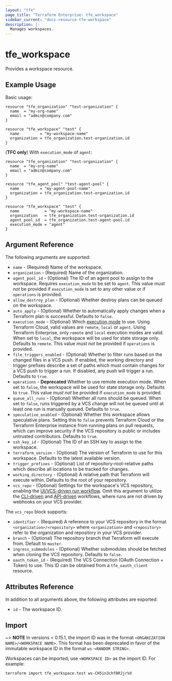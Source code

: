 ```yaml
---
layout: "tfe"
page_title: "Terraform Enterprise: tfe_workspace"
sidebar_current: "docs-resource-tfe-workspace"
description: |-
  Manages workspaces.
---
```


# tfe_workspace

Provides a workspace resource.

## Example Usage

Basic usage:

```hcl
resource "tfe_organization" "test-organization" {
  name  = "my-org-name"
  email = "admin@company.com"
}

resource "tfe_workspace" "test" {
  name         = "my-workspace-name"
  organization = tfe_organization.test-organization.id
}
```

(**TFC only**) With `execution_mode` of `agent`:

```hcl
resource "tfe_organization" "test-organization" {
  name  = "my-org-name"
  email = "admin@company.com"
}

resource "tfe_agent_pool" "test-agent-pool" {
  name         = "my-agent-pool-name"
  organization = tfe_organization.test-organization.id
}

resource "tfe_workspace" "test" {
  name           = "my-workspace-name"
  organization   = tfe_organization.test-organization.id
  agent_pool_id  = tfe_organization.test-agent-pool.id
  execution_mode = "agent"
}
```

## Argument Reference

The following arguments are supported:

* `name` - (Required) Name of the workspace.
* `organization` - (Required) Name of the organization.
* `agent_pool_id` - (Optional) The ID of an agent pool to assign to the workspace. Requires `execution_mode`
  to be set to `agent`. This value _must not_ be provided if `execution_mode` is set to any other value or if `operations` is
  provided.
* `allow_destroy_plan` - (Optional) Whether destroy plans can be queued on the workspace.
* `auto_apply` - (Optional) Whether to automatically apply changes when a
  Terraform plan is successful. Defaults to `false`.
* `execution_mode` - (Optional) Which [execution mode](https://www.terraform.io/docs/cloud/workspaces/settings.html#execution-mode) to use. Using Terraform Cloud, valid
  values are `remote`, `local` or `agent`. Using Terraform Enterprise, only `remote` and `local` execution modes are
  valid.  When set to `local`, the workspace will be used for state storage only. Defaults to `remote`. This value _must
  not_ be provided if `operations` is provided.
* `file_triggers_enabled` - (Optional) Whether to filter runs based on the changed files 
  in a VCS push. If enabled, the working directory and trigger prefixes describe a set of 
  paths which must contain changes for a VCS push to trigger a run. If disabled, any push will 
  trigger a run. Defaults to `true`.
* `operations` - **Deprecated** Whether to use remote execution mode. When set to `false`, the workspace will 
  be used for state storage only. Defaults to `true`. This value _must not_ be provided if `execution_mode` is 
  provided.
* `queue_all_runs` - (Optional) Whether all runs should be queued. When set
  to `false`, runs triggered by a VCS change will not be queued until at least
  one run is manually queued. Defaults to `true`.
* `speculative_enabled` - (Optional) Whether this workspace allows speculative
  plans. Setting this to `false` prevents Terraform Cloud or the Terraform
  Enterprise instance from running plans on pull requests, which can improve
  security if the VCS repository is public or includes untrusted contributors.
  Defaults to `true`.
* `ssh_key_id` - (Optional) The ID of an SSH key to assign to the workspace.
* `terraform_version` - (Optional) The version of Terraform to use for this workspace. Defaults to 
  the latest available version.
* `trigger_prefixes` - (Optional) List of repository-root-relative paths which describe all locations 
  to be tracked for changes.
* `working_directory` - (Optional) A relative path that Terraform will execute
  within.  Defaults to the root of your repository.
* `vcs_repo` - (Optional) Settings for the workspace's VCS repository, enabling the [UI/VCS-driven run workflow](https://www.terraform.io/docs/cloud/run/ui.html).
  Omit this argument to utilize the [CLI-driven](https://www.terraform.io/docs/cloud/run/cli.html) and [API-driven](https://www.terraform.io/docs/cloud/run/api.html)
  workflows, where runs are not driven by webhooks on your VCS provider.

The `vcs_repo` block supports:

* `identifier` - (Required) A reference to your VCS repository in the format
  `<organization>/<repository>` where `<organization>` and `<repository>` refer to the organization and repository
  in your VCS provider.
* `branch` - (Optional) The repository branch that Terraform will execute from.
  Default to `master`.
* `ingress_submodules` - (Optional) Whether submodules should be fetched when
  cloning the VCS repository. Defaults to `false`.
* `oauth_token_id` - (Required) The VCS Connection (OAuth Connection + Token) to use.
  This ID can be obtained from a `tfe_oauth_client` resource.

## Attributes Reference

In addition to all arguments above, the following attributes are exported:

* `id` - The workspace ID.

## Import

~> **NOTE** In versions < 0.15.1, the import ID was in the format `<ORGANIZATION NAME>/<WORKSPACE NAME>`.
This format has been deprecated in favor of the immutable workspace ID in the format `ws-<RANDOM STRING>`.

Workspaces can be imported; use `<WORKSPACE ID>` as the
import ID. For example:

```shell
terraform import tfe_workspace.test ws-CH5in3chf8RJjrVd
```
